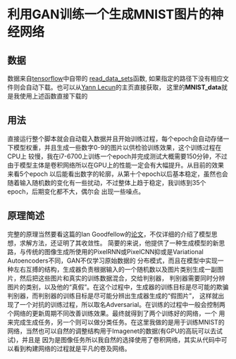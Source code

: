 # 利用GAN训练一个生成MNIST图片的神经网络

## 数据

数据来自[tensorflow](https://github.com/tensorflow/tensorflow)中自带的
[read_data_sets](https://github.com/tensorflow/tensorflow/blob/master/tensorflow/contrib/learn/python/learn/datasets/mnist.py)函数,
如果指定的路径下没有相应文件则会自动下载。也可以从[Yann Lecun](http://yann.lecun.com/exdb/mnist/)的主页直接获取，
这里的**MNIST_data**就是我使用上述函数直接下载的

## 用法

直接运行整个脚本就会自动载入数据并且开始训练过程，每个epoch会自动存储一下模型权重，并且生成一些数字0-9的图片以供检验训练效果，这个训练过程在CPU上
较慢，我在i7-6700上训练一个epoch并完成测试大概需要150分钟，不过由于模型主体是卷积网络所以在GPU上的性能一定会有大幅提升。从目前的效果来看5个epoch
以后能看出数字的轮廓，从第十个epoch以后基本稳定，虽然也会随着输入随机数的变化有一些扰动，不过整体上趋于稳定，我训练到35个epoch，后期变化都不大，偶尔会
出现一些噪点。

## 原理简述

完整的原理当然要看这篇的Ian Goodfellow的[论文](https://arxiv.org/abs/1406.2661)，不仅详细的介绍了模型思想，求解方法，还证明了其收敛性。
简要的来说，他提供了一种生成模型的新思路，与传统的图像生成所使用的PixelRNN或PixelCNN抑或是Variational Autoencoders不同，GAN不仅学习原始数据的
分布模式，而且在模型中实现一种左右互搏的结构，生成器负责根据输入的一个随机数以及图片类别生成一副图片，然后把这些图片和真实的训练数据混合，交给判别器，
判别器需要同时分辨图片的类别，以及他的“真假”。在这个过程中，生成器的训练目标是尽可能的欺骗判别器，而判别器的训练目标是尽可能分辨出生成器生成的“假图片”，
这样就出现了一个对抗的训练过程，所以取名Adversarial。在训练的过程中一般会控制两个网络的更新周期不同改善训练效果。最终就得到了两个训练好的网络，一个
用来完成生成任务，另一个则可以做分类任务。在这里我做的是用于训练MNIST的网络，当然也可以自然的调整结构用于Imagenet的数据(有GPU的高玩可以去试试)，并且是
因为是图像任务所以我自然的选择使用了卷积网络，其实从代码中可以看到构建网络的过程就是平凡的卷及网络。
